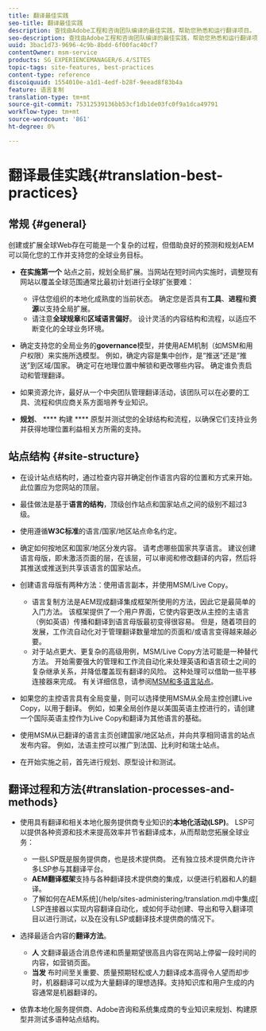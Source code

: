 ```yaml
---
title: 翻译最佳实践
seo-title: 翻译最佳实践
description: 查找由Adobe工程和咨询团队编译的最佳实践，帮助您熟悉和运行翻译项目。
seo-description: 查找由Adobe工程和咨询团队编译的最佳实践，帮助您熟悉和运行翻译项目。
uuid: 3bac1d73-9696-4c9b-8bdd-6f00fac40cf7
contentOwner: msm-service
products: SG_EXPERIENCEMANAGER/6.4/SITES
topic-tags: site-features, best-practices
content-type: reference
discoiquuid: 1554010e-a1d1-4edf-b28f-9eead8f83b4a
feature: 语言复制
translation-type: tm+mt
source-git-commit: 75312539136bb53cf1db1de03fc0f9a1dca49791
workflow-type: tm+mt
source-wordcount: '861'
ht-degree: 0%

---
```



# 翻译最佳实践{#translation-best-practices}

## 常规 {#general}

创建或扩展全球Web存在可能是一个复杂的过程，但借助良好的预测和规划AEM可以简化您的工作并支持您的全球业务目标。

* **在实施第一个** 站点之前，规划全局扩展。当网站在短时间内实施时，调整现有网站以覆盖全球范围通常比最初计划进行全球扩张要难：

   * 评估您组织的本地化成熟度的当前状态。 确定您是否具有&#x200B;**工具**、**进程**&#x200B;和&#x200B;**资源**&#x200B;以支持全局扩展。
   * 请注意&#x200B;**全球规章**&#x200B;和&#x200B;**区域语言偏好**。 设计灵活的内容结构和流程，以适应不断变化的全球业务环境。

* 确定支持您的全局业务的&#x200B;**governance**&#x200B;模型，并使用AEM机制（如MSM和用户权限）来实施所选模型。 例如，确定内容是集中创作，是“推送”还是“推送”到区域/国家。 确定可在地理位置中解锁和更改哪些内容。 确定谁负责启动和管理翻译。
* 如果资源允许，最好从一个中央团队管理翻译活动，该团队可以在必要的工具、流程和供应商关系方面培养专业知识。
* **规划**、 **** 构建 **** 原型并测试您的全球结构和流程，以确保它们支持业务并获得地理位置利益相关方所需的支持。

## 站点结构 {#site-structure}

* 在设计站点结构时，通过检查内容并确定创作语言内容的位置和方式来开始。 此位置应为您网站的顶层。
* 最佳做法是基于&#x200B;**语言的结构**，顶级创作站点和国家站点之间的级别不超过3级。
* 使用遵循&#x200B;**W3C标准**&#x200B;的语言/国家/地区站点命名约定。
* 确定如何按地区和国家/地区分发内容。 请考虑哪些国家共享语言。 建议创建语言母版，即未激活页面的层，在该层，可以审阅和修改翻译的内容，然后将其推送或推送到共享该语言的国家站点。
* 创建语言母版有两种方法：使用语言副本，并使用MSM/Live Copy。

   * 语言复制方法是AEM现成翻译集成框架所使用的方法，因此它是最简单的入门方法。 该框架提供了一个用户界面，它使内容更改从主控的主语言（例如英语）传播和翻译到语言母版最初变得很容易。 但是，随着项目的发展，工作流自动化对于管理翻译数量增加的页面和/或语言变得越来越必要。
   * 对于站点更大、更复杂的高级用例，MSM/Live Copy方法可能是一种替代方法。 开始需要强大的管理和工作流自动化来处理英语和语言硕士之间的复杂继承关系，并降低覆盖现有翻译的风险。 这种处理可以借助一些平移连接器来完成。 有关详细信息，请参阅[MSM和多语言站点](/help/sites-administering/msm-best-practices.md#msm-and-multilingual-websites)。

* 如果您的主控语言具有全局变量，则可以选择使用MSM从全局主控创建Live Copy，以用于翻译。 例如，如果全局创作是以美国英语主控进行的，请创建一个国际英语主控作为Live Copy和翻译为其他语言的基础。
* 使用MSM从已翻译的语言主页创建国家/地区站点，并向共享相同语言的站点发布内容。 例如，法语主控可以推广到法国、比利时和瑞士站点。
* 在开始实施之前，首先进行规划、原型设计和测试。

## 翻译过程和方法{#translation-processes-and-methods}

* 使用具有翻译和相关本地化服务提供商专业知识的&#x200B;**本地化活动(LSP)**。 LSP可以提供各种资源和技术来提高效率并节省翻译成本，从而帮助您拓展全球业务：

   * 一些LSP既是服务提供商，也是技术提供商。 还有独立技术提供商允许许多LSP参与其翻译平台。
   * **AEM翻译框架**&#x200B;支持与各种翻译技术提供商的集成，以便进行机器和人的翻译。
   * 了解如何在AEM系统](/help/sites-administering/translation.md)中集成[ LSP连接器以实现内容翻译自动化，或如何手动创建、导出和导入翻译项目以进行测试，以及在没有LSP或翻译技术提供商的情况下。

* 选择最适合内容的&#x200B;**翻译方法**。

   * **人** 文翻译最适合消息传递和质量期望很高且内容在网站上停留一段时间的内容，如营销页面。
   * **当发** 布时间至关重要、质量预期轻松或人力翻译成本高得令人望而却步时，机器翻译可以成为大量翻译的理想选择。支持知识库和用户生成的内容通常是机器翻译的。

* 依靠本地化服务提供商、Adobe咨询和系统集成商的专业知识来规划、构建原型并测试多语种站点结构。

